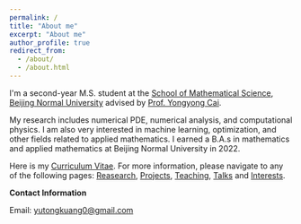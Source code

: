 ```yaml
---
permalink: /
title: "About me"
excerpt: "About me"
author_profile: true
redirect_from: 
  - /about/
  - /about.html
---
```


I'm a second-year M.S. student at the [School of Mathematical Science](https://math.bnu.edu.cn/), [Beijing Normal University](https://www.bnu.edu.cn/) advised by [Prof. Yongyong Cai](https://math.bnu.edu.cn/jzg/szdw/ac/219441.htm). 

My research includes numerical PDE, numerical analysis, and computational physics. I am also very interested in machine learning, optimization, and other fields related to applied mathematics. I earned a B.A.s in mathematics and applied mathematics at Beijing Normal University in 2022.

Here is my [Curriculum Vitae](https://github.com/xixi2219/xixi2219.github.io/blob/master/assets/Kuang%20Yutong-%20CV.pdf). For more information, please navigate to any of the following pages: [Reasearch](https://xixi2219.github.io/research/), [Projects](https://xixi2219.github.io/projects/), [Teaching](https://xixi2219.github.io/teaching/), [Talks](https://xixi2219.github.io/talks/) and [Interests](https://xixi2219.github.io/interests/).

**Contact Information**

Email: yutongkuang0@gmail.com




